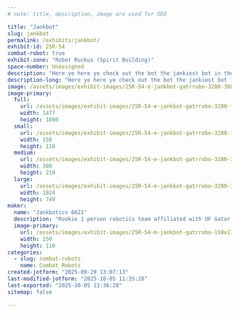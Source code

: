 ```yaml
---
# note: title, description, image are used for SEO

title: "Jankbot"
slug: jankbot
permalink: /exhibits/jankbot/
exhibit-id: 25R-54
combat-robot: true
exhibit-zone: "Robot Ruckus (Spirit Building)"
space-number: Unassigned
description: "Here ye here ye check out the bot the jankiest bot in the kingdom."
description-long: "Here ye here ye check out the bot the jankiest bot in the kingdom."
image: /assets/images/exhibit-images/25R-54-e-jankbot-gatrrobo-3280-300x219.PNG
image-primary: 
  full:
    url: /assets/images/exhibit-images/25R-54-e-jankbot-gatrrobo-3280-full.PNG
    width: 1477
    height: 1080
  small:
    url: /assets/images/exhibit-images/25R-54-e-jankbot-gatrrobo-3280-150x110.PNG
    width: 150
    height: 110
  medium:
    url: /assets/images/exhibit-images/25R-54-e-jankbot-gatrrobo-3280-300x219.PNG
    width: 300
    height: 219
  large:
    url: /assets/images/exhibit-images/25R-54-e-jankbot-gatrrobo-3280-1024x749.PNG
    width: 1024
    height: 749
maker: 
  name: "Jankbotics 6621"
  description: "Rookie 1 person robotics team affiliated with UF Gator Robotics."
  image-primary:
    url: /assets/images/exhibit-images/25R-54-m-jankbot-gatrrobo-150x110.PNG
    width: 150
    height: 110
categories: 
  - slug: combat-robots
    name: Combat Robots
created-jotform: "2025-09-29 13:07:13"
last-modified-jotform: "2025-10-05 11:35:28"
last-exported: "2025-10-05 11:36:28"
sitemap: false

---
```

